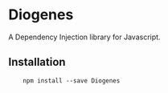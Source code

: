 # Diogenes

A Dependency Injection library for Javascript.

## Installation

```
    npm install --save Diogenes

```
